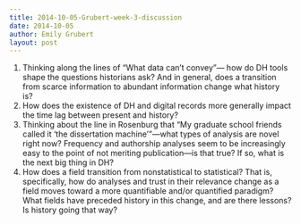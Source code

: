 ```yaml
---
title: 2014-10-05-Grubert-week-3-discussion
date: 2014-10-05
author: Emily Grubert
layout: post
---
```


1) Thinking along the lines of “What data can’t convey”— how do DH tools shape the questions historians ask? And in general, does a transition from scarce information to abundant information change what history is? 
2) How does the existence of DH and digital records more generally impact the time lag between present and history?
3) Thinking about the line in Rosenburg that “My graduate school friends called it ‘the dissertation machine’”—what types of analysis are novel right now? Frequency and authorship analyses seem to be increasingly easy to the point of not meriting publication—is that true? If so, what is the next big thing in DH?
4) How does a field transition from nonstatistical to statistical? That is, specifically, how do analyses and trust in their relevance change as a field moves toward a more quantifiable and/or quantified paradigm? What fields have preceded history in this change, and are there lessons? Is history going that way? 

